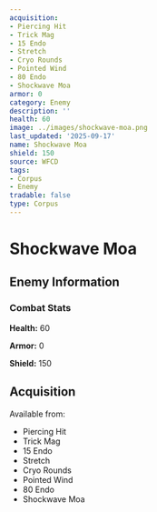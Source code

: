 ```yaml
---
acquisition:
- Piercing Hit
- Trick Mag
- 15 Endo
- Stretch
- Cryo Rounds
- Pointed Wind
- 80 Endo
- Shockwave Moa
armor: 0
category: Enemy
description: ''
health: 60
image: ../images/shockwave-moa.png
last_updated: '2025-09-17'
name: Shockwave Moa
shield: 150
source: WFCD
tags:
- Corpus
- Enemy
tradable: false
type: Corpus
---
```


# Shockwave Moa

## Enemy Information

### Combat Stats

**Health:** 60

**Armor:** 0

**Shield:** 150

## Acquisition

Available from:
- Piercing Hit
- Trick Mag
- 15 Endo
- Stretch
- Cryo Rounds
- Pointed Wind
- 80 Endo
- Shockwave Moa

